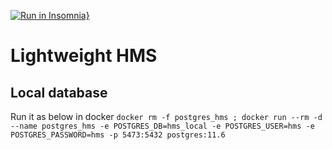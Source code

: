 [![Run in Insomnia}](https://insomnia.rest/images/run.svg)](https://insomnia.rest/run/?label=HMS&uri=https%3A%2F%2Fraw.githubusercontent.com%2Flight-hms%2Flight-hms-service%2Fmaster%2Finsomnia_latest.json)

# Lightweight HMS

## Local database
Run it as below in docker
`docker rm -f postgres_hms ; docker run --rm -d --name postgres_hms -e POSTGRES_DB=hms_local -e POSTGRES_USER=hms -e POSTGRES_PASSWORD=hms -p 5473:5432 postgres:11.6`